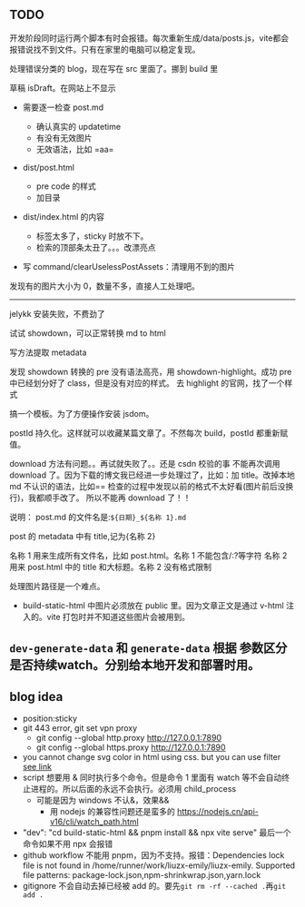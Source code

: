 ## TODO
开发阶段同时运行两个脚本有时会报错。每次重新生成/data/posts.js，vite都会报错说找不到文件。只有在家里的电脑可以稳定复现。

处理错误分类的 blog，现在写在 src 里面了。挪到 build 里

草稿 isDraft。在网站上不显示

- 需要逐一检查 post.md

  - 确认真实的 updatetime
  - 有没有无效图片
  - 无效语法，比如 =aa=

- dist/post.html

  - pre code 的样式
  - 加目录

- dist/index.html 的内容

  - 标签太多了，sticky 时放不下。
  - 检索的顶部条太丑了。。。改漂亮点

- 写 command/clearUselessPostAssets：清理用不到的图片

发现有的图片大小为 0，数量不多，直接人工处理吧。

---

jelykk 安装失败，不费劲了

试试 showdown，可以正常转换 md to html

写方法提取 metadata

发现 showdown 转换的 pre 没有语法高亮，用 showdown-highlight。成功 pre 中已经划分好了 class，但是没有对应的样式。
去 highlight 的官网，找了一个样式

搞一个模板。为了方便操作安装 jsdom。

postId 持久化。这样就可以收藏某篇文章了。不然每次 build，postId 都重新赋值。

download 方法有问题。。再试就失败了。。还是 csdn 校验的事
不能再次调用 download 了。因为下载的博文我已经进一步处理过了，比如：加 title。改掉本地 md 不认识的语法，比如==
检查的过程中发现以前的格式不太好看(图片前后没换行)，我都顺手改了。
所以不能再 download 了！！

说明：
post.md 的文件名是:`${日期}_${名称 1}.md`

post 的 metadata 中有 title,记为{名称 2}

名称 1 用来生成所有文件名，比如 post.html。名称 1 不能包含\/:?等字符
名称 2 用来 post.html 中的 title 和大标题。名称 2 没有格式限制

处理图片路径是一个难点。
- build-static-html 中图片必须放在 public 里。因为文章正文是通过 v-html 注入的。vite 打包时并不知道这些图片会被用到。

`dev-generate-data` 和 `generate-data` 根据 参数区分是否持续watch。分别给本地开发和部署时用。
---



## blog idea

- position:sticky
- git 443 error, git set vpn proxy
  - git config --global http.proxy http://127.0.0.1:7890
  - git config --global https.proxy http://127.0.0.1:7890
- you cannot change svg color in html using css. but you can use filter
  [see link](https://stackoverflow.com/questions/22252472/how-can-i-change-the-color-of-an-svg-element)
- script 想要用 & 同时执行多个命令。但是命令 1 里面有 watch 等不会自动终止进程的。所以后面的永远不会执行。必须用 child_process
  - 可能是因为 windows 不认&，效果&&
    - 用 nodejs 的兼容性问题还是蛮多的 https://nodejs.cn/api-v16/cli/watch_path.html
- "dev": "cd build-static-html && pnpm install && npx vite serve" 最后一个命令如果不用 npx 会报错
- github workflow 不能用 pnpm，因为不支持。报错：Dependencies lock file is not found in /home/runner/work/liuzx-emily/liuzx-emily. Supported file patterns: package-lock.json,npm-shrinkwrap.json,yarn.lock
- gitignore 不会自动去掉已经被 add 的。要先`git rm -rf --cached .`再`git add .`
